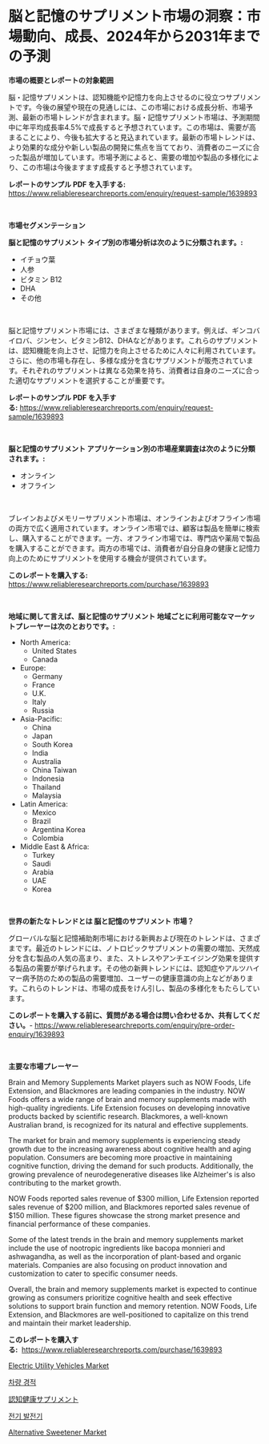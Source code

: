 <p><h1>脳と記憶のサプリメント市場の洞察：市場動向、成長、2024年から2031年までの予測</h1></p><p><strong>市場の概要とレポートの対象範囲</strong></p>
<p><p>脳・記憶サプリメントは、認知機能や記憶力を向上させるのに役立つサプリメントです。今後の展望や現在の見通しには、この市場における成長分析、市場予測、最新の市場トレンドが含まれます。脳・記憶サプリメント市場は、予測期間中に年平均成長率4.5%で成長すると予想されています。この市場は、需要が高まることにより、今後も拡大すると見込まれています。最新の市場トレンドは、より効果的な成分や新しい製品の開発に焦点を当てており、消費者のニーズに合った製品が増加しています。市場予測によると、需要の増加や製品の多様化により、この市場は今後ますます成長すると予想されています。</p></p>
<p><strong>レポートのサンプル PDF を入手する:</strong> <a href="https://www.reliableresearchreports.com/enquiry/request-sample/1639893">https://www.reliableresearchreports.com/enquiry/request-sample/1639893</a></p>
<p>&nbsp;</p>
<p><strong>市場セグメンテーション</strong></p>
<p><strong>脳と記憶のサプリメント タイプ別の市場分析は次のように分類されます。:</strong></p>
<p><ul><li>イチョウ葉</li><li>人参</li><li>ビタミン B12</li><li>DHA</li><li>その他</li></ul></p>
<p>&nbsp;</p>
<p><p>脳と記憶サプリメント市場には、さまざまな種類があります。例えば、ギンコバイロバ、ジンセン、ビタミンB12、DHAなどがあります。これらのサプリメントは、認知機能を向上させ、記憶力を向上させるために人々に利用されています。さらに、他の市場も存在し、多様な成分を含むサプリメントが販売されています。それぞれのサプリメントは異なる効果を持ち、消費者は自身のニーズに合った適切なサプリメントを選択することが重要です。</p></p>
<p><strong>レポートのサンプル PDF を入手する:</strong>&nbsp;<a href="https://www.reliableresearchreports.com/enquiry/request-sample/1639893">https://www.reliableresearchreports.com/enquiry/request-sample/1639893</a></p>
<p>&nbsp;</p>
<p><strong> 脳と記憶のサプリメント アプリケーション別の市場産業調査は次のように分類されます。:</strong></p>
<p><ul><li>オンライン</li><li>オフライン</li></ul></p>
<p>&nbsp;</p>
<p><p>ブレインおよびメモリーサプリメント市場は、オンラインおよびオフライン市場の両方で広く適用されています。オンライン市場では、顧客は製品を簡単に検索し、購入することができます。一方、オフライン市場では、専門店や薬局で製品を購入することができます。両方の市場では、消費者が自分自身の健康と記憶力向上のためにサプリメントを使用する機会が提供されています。</p></p>
<p><strong>このレポートを購入する:</strong>&nbsp; <a href="https://www.reliableresearchreports.com/purchase/1639893">https://www.reliableresearchreports.com/purchase/1639893</a></p>
<p>&nbsp;</p>
<p><strong>地域に関して言えば、脳と記憶のサプリメント 地域ごとに利用可能なマーケットプレーヤーは次のとおりです。:</strong></p>
<p><ul>
    <li>
        North America:
        <ul>
            <li>United States</li>
            <li>Canada</li>
        </ul>
    </li>
    <li>
        Europe:
        <ul>
            <li>Germany</li>
            <li>France</li>
            <li>U.K.</li>
            <li>Italy</li>
            <li>Russia</li>
        </ul>
    </li>
    <li>
        Asia-Pacific:
        <ul>
            <li>China</li>
            <li>Japan</li>
            <li>South Korea</li>
            <li>India</li>
            <li>Australia</li>
            <li>China Taiwan</li>
            <li>Indonesia</li>
            <li>Thailand</li>
            <li>Malaysia</li>
        </ul>
    </li>
    <li>
        Latin America:
        <ul>
            <li>Mexico</li>
            <li>Brazil</li>
            <li>Argentina Korea</li>
            <li>Colombia</li>
        </ul>
    </li>
    <li>
        Middle East & Africa:
        <ul>
            <li>Turkey</li>
            <li>Saudi</li>
            <li>Arabia</li>
            <li>UAE</li>
            <li>Korea</li>
        </ul>
    </li>
    </ul></p>
<p>&nbsp;</p>
<p><strong>世界の新たなトレンドとは 脳と記憶のサプリメント 市場？</strong></p>
<p><p>グローバルな脳と記憶補助剤市場における新興および現在のトレンドは、さまざまです。最近のトレンドには、ノトロピックサプリメントの需要の増加、天然成分を含む製品の人気の高まり、また、ストレスやアンチエイジング効果を提供する製品の需要が挙げられます。その他の新興トレンドには、認知症やアルツハイマー病予防のための製品の需要増加、ユーザーの健康意識の向上などがあります。これらのトレンドは、市場の成長をけん引し、製品の多様化をもたらしています。</p></p>
<p><strong>このレポートを購入する前に、質問がある場合は問い合わせるか、共有してください。</strong>- <a href="https://www.reliableresearchreports.com/enquiry/pre-order-enquiry/1639893">https://www.reliableresearchreports.com/enquiry/pre-order-enquiry/1639893</a></p>
<p>&nbsp;</p>
<p><strong>主要な市場プレーヤー</strong></p>
<p><p>Brain and Memory Supplements Market players such as NOW Foods, Life Extension, and Blackmores are leading companies in the industry. NOW Foods offers a wide range of brain and memory supplements made with high-quality ingredients. Life Extension focuses on developing innovative products backed by scientific research. Blackmores, a well-known Australian brand, is recognized for its natural and effective supplements.</p><p>The market for brain and memory supplements is experiencing steady growth due to the increasing awareness about cognitive health and aging population. Consumers are becoming more proactive in maintaining cognitive function, driving the demand for such products. Additionally, the growing prevalence of neurodegenerative diseases like Alzheimer's is also contributing to the market growth.</p><p>NOW Foods reported sales revenue of $300 million, Life Extension reported sales revenue of $200 million, and Blackmores reported sales revenue of $150 million. These figures showcase the strong market presence and financial performance of these companies.</p><p>Some of the latest trends in the brain and memory supplements market include the use of nootropic ingredients like bacopa monnieri and ashwagandha, as well as the incorporation of plant-based and organic materials. Companies are also focusing on product innovation and customization to cater to specific consumer needs.</p><p>Overall, the brain and memory supplements market is expected to continue growing as consumers prioritize cognitive health and seek effective solutions to support brain function and memory retention. NOW Foods, Life Extension, and Blackmores are well-positioned to capitalize on this trend and maintain their market leadership.</p></p>
<p><strong>このレポートを購入する:</strong>&nbsp;&nbsp;<a href="https://www.reliableresearchreports.com/purchase/1639893">https://www.reliableresearchreports.com/purchase/1639893</a></p>
<p><p><a href="https://issuu.com/reportprime-2/docs/electric-utility-vehicles-market-size-2030.pptx">Electric Utility Vehicles Market</a></p><p><a href="https://medium.com/@gabrielblanda5656/2024%EB%85%84%EB%B6%80%ED%84%B0-2031%EB%85%84%EA%B9%8C%EC%A7%80-%EC%98%88%EC%B8%A1%EB%90%9C-%EC%B0%A8%EB%9F%89-%EA%B2%BD%EC%A0%81%EC%9E%A5%EC%B9%98-%EC%8B%9C%EC%9E%A5-%EB%8F%99%ED%96%A5-%EB%B0%8F-%EC%8B%9C%EC%9E%A5-%EB%B6%84%EC%84%9D-1409ae106f63">차량 경적</a></p><p><a href="https://github.com/cbigkbh02719/Market-Research-Report-List-1/blob/main/25355899486.md">認知健康サプリメント</a></p><p><a href="https://github.com/Penelolack456456/Market-Research-Report-List-1/blob/main/91090358729.md">전기 발전기</a></p><p><a href="https://simplistic-meeting-7ee.notion.site/Alternative-Sweetener-Market-Research-Report-Forecasted-for-Period-from-2024-2031-by-Market-Type--8844c16d9a4e4105b45889e9b27fb942">Alternative Sweetener Market</a></p></p>